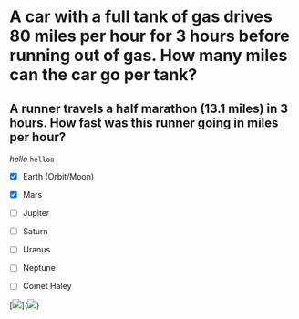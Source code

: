 # A car with a full tank of gas drives 80 miles per hour for 3 hours before running out of gas. How many miles can the car go per tank?
## A runner travels a half marathon (13.1 miles) in 3 hours. How fast was this runner going in miles per hour?


*hello*
```helloo```
- [x] Earth (Orbit/Moon) 

- [x] Mars 

- [ ] Jupiter 

- [ ] Saturn 

- [ ] Uranus 

- [ ] Neptune 

- [ ] Comet Haley

[<img src="img/myImage.png">]([<img src="img/myImage.png">](http://example.com/))

